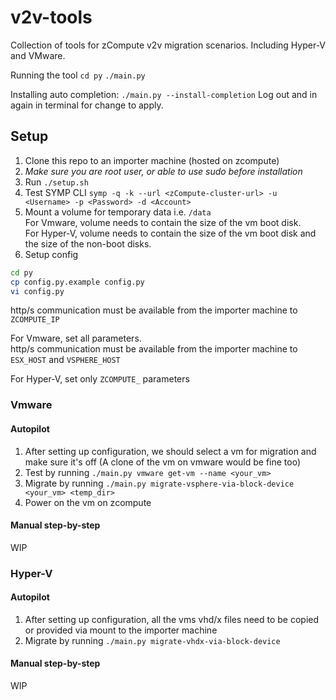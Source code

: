 # v2v-tools
Collection of tools for zCompute v2v migration scenarios. Including Hyper-V and VMware.

Running the tool
`cd py`
`./main.py`

Installing auto completion:
`./main.py --install-completion`
Log out and in again in terminal for change to apply.

## Setup
1. Clone this repo to an importer machine (hosted on zcompute)
1. *Make sure you are root user, or able to use sudo before installation*
1. Run `./setup.sh`
1. Test SYMP CLI `symp -q -k --url <zCompute-cluster-url> -u <Username> -p <Password> -d <Account>`
1. Mount a volume for temporary data i.e. `/data` \
For Vmware, volume needs to contain the size of the vm boot disk. \
For Hyper-V, volume needs to contain the size of the vm boot disk and the size of the non-boot disks.
1. Setup config
```bash 
cd py
cp config.py.example config.py
vi config.py
```
http/s communication must be available from the importer machine to `ZCOMPUTE_IP`

For Vmware, set all parameters. \
http/s communication must be available from the importer machine to `ESX_HOST` and `VSPHERE_HOST`

For Hyper-V, set only `ZCOMPUTE_` parameters

### Vmware
#### Autopilot
1. After setting up configuration, we should select a vm for migration and make sure it's off (A clone of the vm on vmware would be fine too)
1. Test by running `./main.py vmware get-vm --name <your_vm>`
1. Migrate by running `./main.py migrate-vsphere-via-block-device <your_vm> <temp_dir>`
1. Power on the vm on zcompute 
#### Manual step-by-step
WIP


### Hyper-V
#### Autopilot
1. After setting up configuration, all the vms vhd/x files need to be copied or provided via mount to the importer machine
1. Migrate by running `./main.py migrate-vhdx-via-block-device`

#### Manual step-by-step
WIP